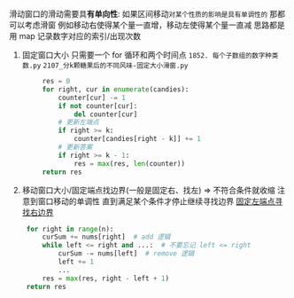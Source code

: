滑动窗口的滑动需要具**有单向性**:
如果区间移动`对某个性质的影响是具有单调性的` 那都可以考虑滑窗
例如移动右使得某个量一直增，移动左使得某个量一直减
思路都是用 map 记录数字对应的索引/出现次数

1. 固定窗口大小 只需要一个 for 循环和两个时间点
   `1852. 每个子数组的数字种类数.py`
   `2107_分k颗糖果后的不同风味-固定大小滑窗.py`

   ```Python
        res = 0
        for right, cur in enumerate(candies):
            counter[cur] -= 1
            if not counter[cur]:
                del counter[cur]
            # 更新左端点
            if right >= k:
                counter[candies[right - k]] += 1
            # 更新答案
            if right >= k - 1:
                res = max(res, len(counter))
        return res
   ```

2. 移动窗口大小/固定端点找边界(一般是固定右、找左) => 不符合条件就收缩
   注意到窗口移动的单调性 直到满足某个条件才停止继续寻找边界
   [固定左端点寻找右边界](%E5%9B%BA%E5%AE%9A%E7%AB%AF%E7%82%B9%E6%89%BE%E5%8F%A6%E4%B8%80%E4%B8%AA%E7%AB%AF%E7%82%B9%E8%BE%B9%E7%95%8C/E%20-%20At%20Least%20One.py)
   ```Python
    for right in range(n):
        curSum += nums[right]  # add 逻辑
        while left <= right and ...:  # 不要忘记 left <= right
            curSum -= nums[left]  # remove 逻辑
            left += 1
            ...
        res = max(res, right - left + 1)
    return res
   ```
